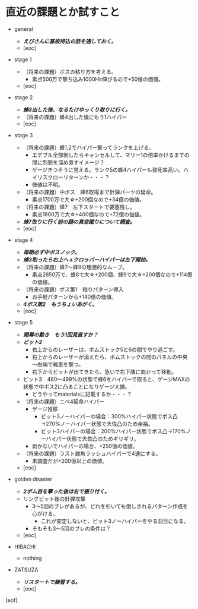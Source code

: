# 直近の課題とか試すこと

- general
  - **_えびさんに基板持込の話を通しておく。_**
  - [eoc]

- stage 1
  - （将来の課題）ボスの粘り方を考える。
    - 素点500万で撃ち込み1000Hit伸びるので+50億の価値。
  - [eoc]

- stage 2
  - **_蜂3出した後、なるたけゆっくり取りに行く。_**
  - （将来の課題）蜂4出した後にもう1ハイパー
  - [eoc]

- stage 3
  - （将来の課題）蜂1,2でハイパー撃ってランクを上げる。
    - エデブル全部倒したらキャンセルして、マリー1の倍率かけるまでの間に烈怒を溜め直すイメージ？
    - ゲージきつそうに見える。ランク5の蜂4ハイパーも致死率高い。ハイリスクローリターンか・・・？
    - 価値は不明。
  - （将来の課題）中ボス　蜂6取得まで針弾パーツの延命。
      - 素点1700万で大☆+200個なので+34億の価値。
  - （将来の課題）蜂7　左下スタートで要塞残し。
      - 素点1800万で大☆+400個なので+72億の価値。
  - **_蜂7取りに行く前の謎の真空蹴りについて調査。_**
  - [eoc]

- stage 4
  - **_毎朝必ず中ボスノック。_**
  - **_蜂3取ったら右上へ→クロゥバーハイパーは左下開始。_**
  - （将来の課題）蜂7～蜂9の理想的なムーブ。
    - 素点2850万で、蜂8で大☆+200個、蜂9で大☆+200個なので+114億の価値。
  - （将来の課題）ボス第1　粘りパターン導入
    - お手軽パターンから+140億の価値。
  - **_4ボス第2　もうちょいあがく。_**
  - [eoc]

- stage 5
  - **_開幕の動き　もう1回見直すか？_**
  - **_ビット2_**
    - 右上からのレーザーは、ボムストック5と6の間でやり過ごす。
    - 右上からのレーザーが消えたら、ボムストックの間のパネルの中央～右端で戦車を撃つ。
    - 右下からビットが出てきたら、急いで右下隅に向かって移動。
  - ビット3　460～499%の状態で蜂6をハイパーで取ると、ゲージMAXの状態で中ボス2に凸ることになりゲージ大損。
    - どうやってmaterialsに記載するか・・・？
  - （将来の課題）ニペ4延命ハイパー
    - ゲージ推移
      - ビット3ノーハイパーの場合：300%ハイパー状態でボス凸→270%ノーハイパー状態で大佐凸のため余裕。
      - ビット3ハイパーの場合：200%ハイパー状態でボス凸→170%ノーハイパー状態で大佐凸のためギリギリ。
    - 剥かないでハイパーの場合、+250億の価値。
  - （将来の課題）ラスト雑魚ラッシュハイパーで4速にする。
    - 未調査だが+200億以上の価値。
  - [eoc]

- golden disaster
  - **_2ボム目を撃った後は右で張り付く。_**
  - リングビット後の針弾攻撃
    - 3～5回のブレがあるが、どれを引いても倒しきれるパターン作成を心がける。
      - これが安定しないと、ビット3ノーハイパーをやる羽目になる。
    - そもそも3～5回のブレの条件は？
  - [eoc]

- HIBACHI
  - nothing

- ZATSUZA
  - **_リスタートで練習する。_**
  - [eoc]

[eof]
